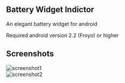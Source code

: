 ## Battery Widget Indictor

An elegant battery widget for android

Required android version 2.2 (Froyo) or higher


## Screenshots

![screenshot1](http://ubuntuone.com/10n0wucfevaYYpFzvCxfw0)  
![screenshot2](http://ubuntuone.com/1P9T9E0rcx9svqBeWHURm3)
